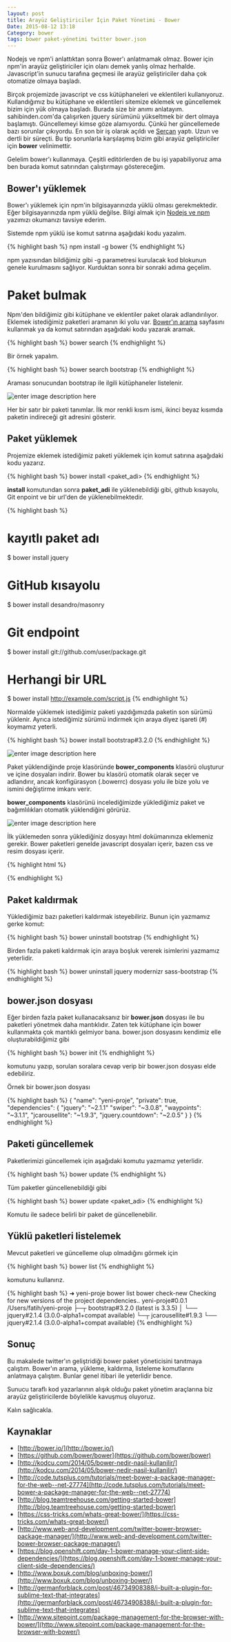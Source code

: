 ```yaml
---
layout: post
title: Arayüz Geliştiriciler İçin Paket Yönetimi - Bower
Date: 2015-08-12 13:18
Category: bower
tags: bower paket-yönetimi twitter bower.json
---
```


Nodejs ve npm'i anlattıktan sonra Bower'ı anlatmamak olmaz. Bower için npm'in arayüz geliştiriciler için olanı demek yanlış olmaz herhalde. Javascript'in sunucu tarafına geçmesi ile arayüz geliştiriciler daha çok otomatize olmaya başladı. 

Birçok projemizde javascript ve css kütüphaneleri ve eklentileri kullanıyoruz. Kullandığımız bu kütüphane ve eklentileri sitemize eklemek ve güncellemek bizim için yük olmaya başladı. Burada size bir anımı anlatayım. sahibinden.com'da çalışırken jquery sürümünü yükseltmek bir dert olmaya başlamıştı. Güncellemeyi kimse göze alamıyordu. Çünkü her güncellemede bazı sorunlar çıkıyordu. En son bir iş olarak açıldı ve [Sercan](http://sercaneraslan.com/) yaptı. Uzun ve dertli bir süreçti. Bu tip sorunlarla karşılaşmış bizim gibi arayüz geliştiriciler için **bower** velinimettir. 

Gelelim bower'ı kullanmaya. Çeşitli editörlerden de bu işi yapabiliyoruz ama ben burada komut satırından çalıştırmayı göstereceğim.

## Bower'ı yüklemek

Bower'ı yüklemek için npm'in bilgisayarınızda yüklü olması gerekmektedir. Eğer bilgisayarınızda npm yüklü değilse. Bilgi almak için [Nodejs ve npm](/nodejs-npm/) yazımızı okumanızı tavsiye ederim.

Sistemde npm yüklü ise komut satırına aşağıdaki kodu yazalım.

{% highlight bash %}
npm install -g bower
{% endhighlight %}

npm yazısından bildiğimiz gibi -g parametresi kurulacak kod blokunun genele kurulmasını sağlıyor. Kurduktan sonra bir sonraki adıma geçelim.

# Paket bulmak

Npm'den bildiğimiz gibi kütüphane ve eklentiler paket olarak adlandırılıyor. Eklemek istediğimiz paketleri aramanın iki yolu var. [Bower'ın arama](http://bower.io/search/) sayfasını kullanmak ya da komut satırından aşağıdaki kodu yazarak aramak.

{% highlight bash %}
bower search <sorgu>
{% endhighlight %}

Bir örnek yapalım. 

{% highlight bash %}
bower search bootstrap
{% endhighlight %}

Araması sonucundan bootstrap ile ilgili kütüphaneler listelenir. 

![enter image description here](http://fatihhayrioglu.com/images/bower-search.png)

Her bir satır bir paketi tanımlar. İlk mor renkli kısım ismi, ikinci beyaz kısımda paketin indireceği git adresini gösterir.

## Paket yüklemek

Projemize eklemek istediğimiz paketi yüklemek için komut satırına aşağıdaki kodu yazarız.

{% highlight bash %}
bower install <paket_adi>
{% endhighlight %}

**install** komutundan sonra **paket_adi** ile yüklenebildiği gibi, github kısayolu, Git enpoint ve bir url'den de yüklenebilmektedir. 

{% highlight bash %}
# kayıtlı paket adı
$ bower install jquery
# GitHub kısayolu
$ bower install desandro/masonry
# Git endpoint
$ bower install git://github.com/user/package.git
# Herhangi bir URL
$ bower install http://example.com/script.js
{% endhighlight %}

Normalde yüklemek istediğimiz paketi yazdığımızda paketin son sürümü yüklenir. Ayrıca istediğimiz sürümü indirmek için araya diyez işareti (#) koymamız yeterli.

{% highlight bash %}
bower install bootstrap#3.2.0
{% endhighlight %}

![enter image description here](http://fatihhayrioglu.com/images/bower-install.gif)

Paket yüklendiğinde proje klasöründe **bower_components** klasörü oluşturur ve içine dosyaları indirir. Bower bu klasörü otomatik olarak seçer ve adlandırır, ancak konfigürasyon (.bowerrc) dosyası yolu ile bize yolu ve ismini değiştirme imkanı verir.   

**bower_components** klasörünü incelediğimizde yüklediğimiz paket ve bağımlılıkları otomatik yüklendiğini görürüz.

![enter image description here](http://fatihhayrioglu.com/images/bower-comp.gif)

İlk yüklemeden sonra yüklediğiniz dosyayı html dokümanınıza eklemeniz gerekir. Bower paketleri genelde javascript dosyaları içerir, bazen css ve resim dosyası içerir.

{% highlight html %}
<script src="bower_components/jquery/jquery.min.js"></script>
{% endhighlight %}

## Paket kaldırmak

Yüklediğimiz bazı paketleri kaldırmak isteyebiliriz. Bunun için yazmamız gerke komut:

{% highlight bash %}
bower uninstall bootstrap
{% endhighlight %}

Birden fazla paketi kaldırmak için araya boşluk vererek isimlerini yazmamız yeterlidir.

{% highlight bash %}
bower uninstall jquery modernizr sass-bootstrap
{% endhighlight %}

## bower.json dosyası

Eğer birden fazla paket kullanacaksanız bir **bower.json** dosyası ile bu paketleri yönetmek daha mantıklıdır. Zaten tek kütüphane için bower kullanmakta çok mantıklı gelmiyor bana. bower.json dosyasını kendimiz elle oluşturabildiğimiz gibi 

{% highlight bash %}
bower init
{% endhighlight %}

komutunu yazıp, sorulan soralara cevap verip bir bower.json dosyası elde edebiliriz. 

Örnek bir bower.json dosyası

{% highlight bash %}
{
  "name": "yeni-proje",
  "private": true,
  "dependencies": {
    "jquery": "~2.1.1"
    "swiper": "~3.0.8",
    "waypoints": "~3.1.1",
    "jcarousellite": "~1.9.3",
    "jquery.countdown": "~2.0.5"
  }
}
{% endhighlight %}

## Paketi güncellemek

Paketlerimizi güncellemek için aşağıdaki komutu yazmamız yeterlidir.

{% highlight bash %}
bower update
{% endhighlight %}

Tüm paketler güncellenebildiği gibi

{% highlight bash %}
bower update <paket_adi>
{% endhighlight %}

Komutu ile sadece belirli bir paket de güncellenebilir. 

## Yüklü paketleri listelemek

Mevcut paketleri ve güncelleme olup olmadığını görmek için

{% highlight bash %}
bower list
{% endhighlight %}

komutunu kullanırız. 

{% highlight bash %}
➜  yeni-proje  bower list
bower check-new     Checking for new versions of the project dependencies..
yeni-proje#0.0.1 /Users/fatih/yeni-proje
├─┬ bootstrap#3.2.0 (latest is 3.3.5)
│ └── jquery#2.1.4 (3.0.0-alpha1+compat available)
└─┬ jcarousellite#1.9.3
  └── jquery#2.1.4 (3.0.0-alpha1+compat available)
{% endhighlight %}

## Sonuç

Bu makalede twitter'ın geliştridiği bower paket yöneticisini tanıtmaya çalıştım. Bower'ın arama, yükleme, kaldırma, listeleme komutlarını anlatmaya çalıştım. Bunlar genel itibari ile yeterlidir bence. 

Sunucu taraflı kod yazarlarının alışık olduğu paket yönetim araçlarına biz arayüz geliştiricilerde böylelikle kavuşmuş oluyoruz. 

Kalın sağlıcakla.

## Kaynaklar

 - [http://bower.io/](http://bower.io/)
 - [https://github.com/bower/bower](https://github.com/bower/bower)
 - [http://kodcu.com/2014/05/bower-nedir-nasil-kullanilir/](http://kodcu.com/2014/05/bower-nedir-nasil-kullanilir/)
 - [http://code.tutsplus.com/tutorials/meet-bower-a-package-manager-for-the-web--net-27774](http://code.tutsplus.com/tutorials/meet-bower-a-package-manager-for-the-web--net-27774)
 - [http://blog.teamtreehouse.com/getting-started-bower](http://blog.teamtreehouse.com/getting-started-bower)
 - [https://css-tricks.com/whats-great-bower/](https://css-tricks.com/whats-great-bower/)
 - [http://www.web-and-development.com/twitter-bower-browser-package-manager/](http://www.web-and-development.com/twitter-bower-browser-package-manager/)
 - [https://blog.openshift.com/day-1-bower-manage-your-client-side-dependencies/](https://blog.openshift.com/day-1-bower-manage-your-client-side-dependencies/)
 - [http://www.boxuk.com/blog/unboxing-bower/](http://www.boxuk.com/blog/unboxing-bower/)
 - [http://germanforblack.com/post/46734908388/i-built-a-plugin-for-sublime-text-that-integrates](http://germanforblack.com/post/46734908388/i-built-a-plugin-for-sublime-text-that-integrates)
 - [http://www.sitepoint.com/package-management-for-the-browser-with-bower/](http://www.sitepoint.com/package-management-for-the-browser-with-bower/)